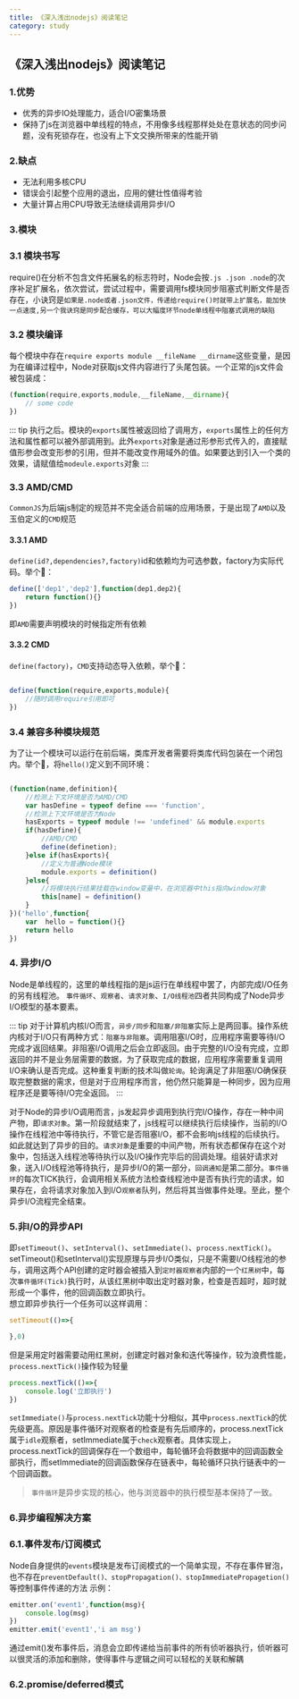 ```yaml
---
title: 《深入浅出nodejs》阅读笔记
category: study
---
```


## 《深入浅出nodejs》阅读笔记

### 1.优势

- 优秀的异步IO处理能力，适合I/O密集场景
- 保持了js在浏览器中单线程的特点，不用像多线程那样处处在意状态的同步问题，没有死锁存在，也没有上下文交换所带来的性能开销

### 2.缺点

- 无法利用多核CPU
- 错误会引起整个应用的退出，应用的健壮性值得考验
- 大量计算占用CPU导致无法继续调用异步I/O

### 3.模块

### 3.1 模块书写
require()在分析不包含文件拓展名的标志符时，Node会按`.js .json .node`的次序补足扩展名，依次尝试，尝试过程中，需要调用fs模块同步阻塞式判断文件是否存在，小诀窍是`如果是.node或者.json文件，传递给require()时就带上扩展名，能加快一点速度,另一个我诀窍是同步配合缓存，可以大幅度环节node单线程中阻塞式调用的缺陷`

### 3.2 模块编译

每个模块中存在`require exports module __fileName __dirname`这些变量，是因为在编译过程中，Node对获取js文件内容进行了头尾包装。一个正常的js文件会被包装成：
```javascript
(function(require,exports,module,__fileName,__dirname){
    // some code
})
```
::: tip
执行之后。模块的`exports`属性被返回给了调用方，`exports`属性上的任何方法和属性都可以被外部调用到。此外`exports`对象是通过形参形式传入的，直接赋值形参会改变形参的引用，但并不能改变作用域外的值。如果要达到引入一个类的效果，请赋值给`modeule.exports`对象 
:::

### 3.3 AMD/CMD

`CommonJS`为后端js制定的规范并不完全适合前端的应用场景，于是出现了`AMD`以及玉伯定义的`CMD`规范

#### 3.3.1 AMD

`define(id?,dependencies?,factory)`id和依赖均为可选参数，factory为实际代码。举个🌰：
```javascript
define(['dep1','dep2'],function(dep1,dep2){
    return function(){}
})
```
即`AMD`需要声明模块的时候指定所有依赖

#### 3.3.2 CMD

`define(factory)`，`CMD`支持动态导入依赖，举个🌰：
```javascript

define(function(require,exports,module){
    //随时调用require引用即可
})

```

### 3.4 兼容多种模块规范

为了让一个模块可以运行在前后端，类库开发者需要将类库代码包装在一个闭包内。举个🌰，将`hello()`定义到不同环境：

```javascript

(function(name,definition){
    //检测上下文环境是否为AMD/CMD
    var hasDefine = typeof define === 'function',
    //检测上下文环境是否为Node
    hasExports = typeof module !== 'undefined' && module.exports
    if(hasDefine){
        //AMD/CMD
        define(definetion);
    }else if(hasExports){
        //定义为普通Node模块
        module.exports = definition()
    }else{
        //将模块执行结果挂载在window变量中，在浏览器中this指向window对象
        this[name] = definition()
    }
})('hello',function{
    var  hello = function(){}
    return hello
})

```

### 4. 异步I/O

Node是单线程的，这里的单线程指的是js运行在单线程中罢了，内部完成I/O任务的另有线程池。
`事件循环`、`观察者`、`请求对象`、`I/O线程池`四者共同构成了Node异步I/O模型的基本要素。

::: tip
对于计算机内核I/O而言，`异步/同步`和`阻塞/非阻塞`实际上是两回事。操作系统内核对于I/O只有两种方式：`阻塞与非阻塞`。调用阻塞I/O时，应用程序需要等待I/O完成才返回结果。非阻塞I/O调用之后会立即返回。由于完整的I/O没有完成，立即返回的并不是业务层需要的数据，为了获取完成的数据，应用程序需要重复调用I/O来确认是否完成。这种重复判断的技术叫做`轮询`。轮询满足了非阻塞I/O确保获取完整数据的需求，但是对于应用程序而言，他仍然只能算是一种同步，因为应用程序还是要等待I/O完全返回。
:::

对于Node的异步I/O调用而言，js发起异步调用到执行完I/O操作，存在一种中间产物，即`请求对象`。第一阶段就结束了，js线程可以继续执行后续操作，当前的I/O操作在线程池中等待执行，不管它是否阻塞I/O，都不会影响js线程的后续执行。如此就达到了异步的目的。`请求对象`是重要的中间产物，所有状态都保存在这个对象中，包括送入线程池等待执行以及I/O操作完毕后的回调处理。组装好请求对象，送入I/O线程池等待执行，是异步I/O的第一部分，`回调通知`是第二部分。`事件循环`的每次TICK执行，会调用相关系统方法检查线程池中是否有执行完的请求，如果存在，会将请求对象加入到I/O`观察者`队列，然后将其当做事件处理。至此，整个异步I/O流程完全结束。

### 5.非I/O的异步API

即`setTimeout()`、`setInterval()`、`setImmediate()`、`process.nextTick()`。
setTimeout()和setInterval()实现原理与异步I/O类似，只是不需要I/O线程池的参与，调用这两个API创建的定时器会被插入到`定时器观察者`内部的一个`红黑树`中，每次`事件循环(Tick)`执行时，从该红黑树中取出定时器对象，检查是否超时，超时就形成一个事件，他的回调函数立即执行。  
想立即异步执行一个任务可以这样调用：
```javascript
setTimeout(()=>{

},0)
```
但是采用定时器需要动用红黑树，创建定时器对象和迭代等操作，较为浪费性能，`process.nextTick()`操作较为轻量
```javascript
process.nextTick(()=>{
    console.log('立即执行')
})
```
`setImmediate()`与`process.nextTick`功能十分相似，其中`process.nextTick`的优先级更高。原因是事件循环对观察者的检查是有先后顺序的，process.nextTick属于`idle`观察者，setImmediate属于`check`观察者。具体实现上，process.nextTick的回调保存在一个数组中，每轮循环会将数据中的回调函数全部执行，而setImmediate的回调函数保存在链表中，每轮循环只执行链表中的一个回调函数。

>`事件循环`是异步实现的核心，他与浏览器中的执行模型基本保持了一致。

### 6.异步编程解决方案

### 6.1.事件发布/订阅模式
Node自身提供的`events`模块是发布订阅模式的一个简单实现，不存在事件冒泡，也不存在`preventDefault()、stopPropagation()、stopImmediatePropagetion()`等控制事件传递的方法
示例：
```javascript
emitter.on('event1',function(msg){
    console.log(msg)
})
emitter.emit('event1','i am msg')
```
通过emit()发布事件后，消息会立即传递给当前事件的所有侦听器执行，侦听器可以很灵活的添加和删除，使得事件与逻辑之间可以轻松的关联和解耦
### 6.2.promise/deferred模式

